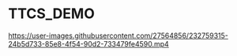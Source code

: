 # TTCS_DEMO
 


https://user-images.githubusercontent.com/27564856/232759315-24b5d733-85e8-4f54-90d2-733479fe4590.mp4


